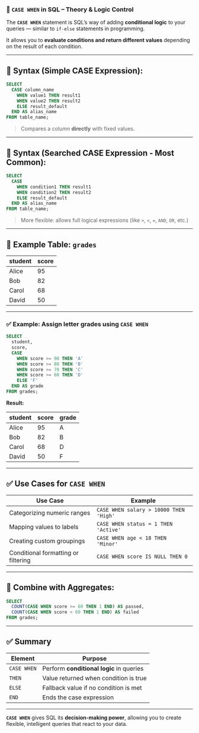 ### 🧠 `CASE WHEN` in SQL – Theory & Logic Control

The **`CASE WHEN`** statement is SQL’s way of adding **conditional logic** to your queries — similar to `if-else` statements in programming.

It allows you to **evaluate conditions and return different values** depending on the result of each condition.

---

## 🔹 **Syntax (Simple CASE Expression):**

```sql
SELECT
  CASE column_name
    WHEN value1 THEN result1
    WHEN value2 THEN result2
    ELSE result_default
  END AS alias_name
FROM table_name;
```

> Compares a column **directly** with fixed values.

---

## 🔹 **Syntax (Searched CASE Expression - Most Common):**

```sql
SELECT
  CASE 
    WHEN condition1 THEN result1
    WHEN condition2 THEN result2
    ELSE result_default
  END AS alias_name
FROM table_name;
```

> More flexible: allows full logical expressions (like `>`, `<`, `=`, `AND`, `OR`, etc.)

---

## 📌 **Example Table: `grades`**

|student|score|
|---|---|
|Alice|95|
|Bob|82|
|Carol|68|
|David|50|

---

### ✅ Example: Assign letter grades using `CASE WHEN`

```sql
SELECT 
  student,
  score,
  CASE 
    WHEN score >= 90 THEN 'A'
    WHEN score >= 80 THEN 'B'
    WHEN score >= 70 THEN 'C'
    WHEN score >= 60 THEN 'D'
    ELSE 'F'
  END AS grade
FROM grades;
```

**Result:**

|student|score|grade|
|---|---|---|
|Alice|95|A|
|Bob|82|B|
|Carol|68|D|
|David|50|F|

---

## ✅ Use Cases for `CASE WHEN`

|Use Case|Example|
|---|---|
|Categorizing numeric ranges|`CASE WHEN salary > 10000 THEN 'High'`|
|Mapping values to labels|`CASE WHEN status = 1 THEN 'Active'`|
|Creating custom groupings|`CASE WHEN age < 18 THEN 'Minor'`|
|Conditional formatting or filtering|`CASE WHEN score IS NULL THEN 0`|

---

## 🔄 Combine with Aggregates:

```sql
SELECT 
  COUNT(CASE WHEN score >= 60 THEN 1 END) AS passed,
  COUNT(CASE WHEN score < 60 THEN 1 END) AS failed
FROM grades;
```

---

## ✅ Summary

|Element|Purpose|
|---|---|
|`CASE WHEN`|Perform **conditional logic** in queries|
|`THEN`|Value returned when condition is true|
|`ELSE`|Fallback value if no condition is met|
|`END`|Ends the case expression|

---

**`CASE WHEN`** gives SQL its **decision-making power**, allowing you to create flexible, intelligent queries that react to your data.